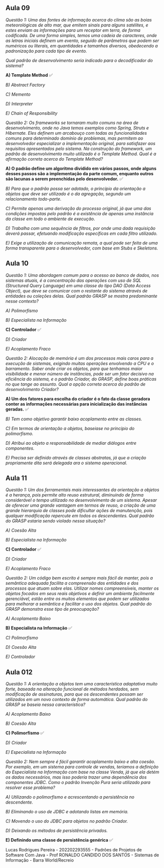                                   
## **Aula 09**

*Questão 1: Uma das fontes de informação acerca do clima são as boias meteorológicas de alto 
mar, que emitem sinais para alguns satélites, e estes enviam as informações para um receptor 
em terra, de forma codificada. De uma forma simples, temos uma cadeia de caracteres, onde 
as letras iniciais definem um evento, seguido de parâmetros que podem ser numéricos ou 
literais, em quantidades e tamanhos diversos, obedecendo a padronização para cada tipo de 
evento.*

*Qual padrão de desenvolvimento seria indicado para o decodificador do sistema?*

**A) Template Method** ✅

*B) Abstract Factory*

*C) Memento*

*D) Interpreter*

*E) Chain of Responsibility*


*Questão 2: Os frameworks se tornaram muito comuns na área de desenvolvimento, onde no Java temos 
exemplos como Spring, Struts e Hibernate. Eles definem um arcabouço com todas as funcionalidades 
comuns para determinado domínio de problemas, mas permitem ao desenvolvedor especializar a 
implementação original, para satisfazer aos requisitos apresentados pelo sistema. Na construção do 
framework, um padrão de desenvolvimento muito utilizado é o Template Method.
Qual é a afirmação correta acerca do Template Method?*

**A) O padrão define um algoritmo dividido em vários passos, onde alguns desses passos são a implementação 
da parte comum, enquanto outros são lacunas a serem preenchidas pelo desenvolvedor.** ✅

*B) Para que o padrão possa ser adotado, o princípio da orientação a objetos que deve ser utilizado é o da 
agregação, segundo um relacionamento todo-parte.*

*C) Permite apenas uma derivação do processo original, já que uma das condições impostas pelo padrão é a 
existência de apenas uma instância da classe em todo o ambiente de execução.*

*D) Trabalha com uma sequência de filtros, por onde uma dada requisição deverá passar, efetuando 
modificação específicas em cada filtro utilizado.*

*E) Exige a utilização de comunicação remota, a qual pode ser feita de uma forma transparente para o 
desenvolvedor, com base em Stubs e Skeletons.*


## **Aula 10**

*Questão 1: Uma abordagem comum para o acesso ao banco de dados, nos sistemas atuais, é a
concentração das operações com uso de SQL (Structured Query Language) em uma classe do
tipo DAO (Data Access Object), que deve se comunicar com o restante do sistema através de
entidades ou coleções delas.
Qual padrão GRASP se mostra predominante nesse contexto?*

*A) Polimorfismo*

*B) Especialista na Informação*

**C) Controlador** ✅

*D) Criador*

*E) Acoplamento Fraco*


*Questão 2: Alocação de memória é um dos processos mais caros para a execução de sistemas, exigindo
muitas operações envolvendo a CPU e o barramento. Saber onde criar os objetos, para que tenhamos
maior visibilidade e menor número de instâncias, pode ser um fator decisivo na eficiência do sistema, e
o padrão Criador, do GRASP, define boas práticas no que tange ao assunto.
Qual a opção correta acerca do padrão de desenvolvimento Criador?*

**A) Um dos fatores para escolha do criador é o fato da classe geradora conter as informações
necessárias para inicialização das instâncias geradas.** ✅

*B) Tem como objetivo garantir baixo acoplamento entre as classes.*

*C) Em termos de orientação a objetos, baseiase no princípio do polimorfismo.*

*D) Atribui ao objeto a responsabilidade de mediar diálogos entre componentes.*

*E) Precisa ser definido através de classes abstratas, já que a criação propriamente dita será delegada
ara o sistema operacional.*


## **Aula 11**

*Questão 1: Um dos ferramentais mais interessantes da orientação a objetos é a herança, pois
permite alto reuso estrutural, diminuindo de forma considerável o tempo utilizado no
desenvolvimento de um sistema. Apesar de oferecer uma grande vantagem em termos de reuso,
a criação de uma grande hierarquia de classes pode dificultar ações de manutenção, pois
qualquer modificação repercute em todos os descendentes.
Qual padrão do GRASP estaria sendo violado nessa situação?*

*A) Coesão Alta*

*B) Especialista na Informação*

**C) Controlador** ✅

*D) Criador*

*E) Acoplamento Fraco*

*Questão 2: Um código bem escrito é sempre mais fácil de manter, pois a semântica adequada facilita a
compreensão das entidades e dos processos que atuam sobre elas. Utilizar nomes compreensíveis,
manter os objetos focados em seus reais objetivos e definir um ambiente facilmente gerenciável, estão
entre os muitos elementos que podem ser utilizados para melhorar a semântica e facilitar o uso dos
objetos.
Qual padrão do GRASP demonstra esse tipo de preocupação?*

*A) Acoplamento Baixo*

**B) Especialista na Informação** ✅

*C) Polimorfismo*

*D) Coesão Alta*

*E) Controlador*


## **Aula 012**

*Questão 1: A orientação a objetos tem uma característica adaptativa muito forte, baseada na
alteração funcional de métodos herdados, sem modificação de assinaturas, para que os
descendentes possam ser utilizados em um novo contexto de forma automática.
Qual padrão do GRASP se baseia nessa característica?*

*A) Acoplamento Baixo*

*B) Coesão Alta*

**C) Polimorfismo** ✅

*D) Criador*

*E) Especialista na Informação*

*Questão 2: Nem sempre é fácil garantir acoplamento baixo e alta coesão. Por exemplo, em um
sistema para controle de vendas, teríamos a definição do Especialista na Informação com base na
classe Venda, já que ela detém os dados necessários, mas isso poderia trazer uma dependência
dos componentes JDBC.
Como o padrão Invenção Pura seria utilizado para resolver esse problema?*

*A) Utilizando o polimorfismo e acrescentando a persistência no descendente.*

*B) Eliminando o uso de JDBC e adotando listas em memória.*

*C) Movendo o uso do JDBC para objetos no padrão Criador.*

*D) Deixando os métodos de persistência privados.*

**E) Definindo uma classe de persistência genérica** ✅


Lucas Rodrigues Pereira - 202202293555 - Padrões de Projetos de Software Com Java - Prof RONALDO CANDIDO DOS SANTOS - Sistemas de Informação - Barra World/Recreio
